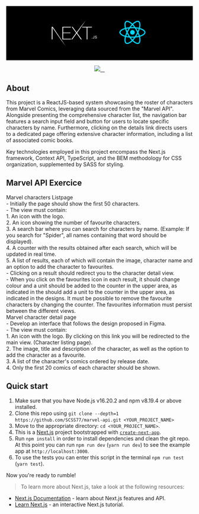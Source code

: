<img src="https://raw.githubusercontent.com/SCSS77/marvel-api/master/public/banner-next-react.jpeg" alt="react boilerplate banner" align="center" />

<br />

<p align="center" dir="auto">
  <a aria-label="Vercel logo" href="https://vercel.com" rel="nofollow">
    <img src="https://camo.githubusercontent.com/1210c36bead6cfcb15611855f43b91e6d1a786a7494277c443be911e5e48b84e/68747470733a2f2f696d672e736869656c64732e696f2f62616467652f4d414445253230425925323056657263656c2d3030303030302e7376673f7374796c653d666f722d7468652d6261646765266c6f676f3d56657263656c266c6162656c436f6c6f723d303030" data-canonical-src="https://img.shields.io/badge/MADE%20BY%20Vercel-000000.svg?style=for-the-badge&amp;logo=Vercel&amp;labelColor=000" style="max-width: 100%;">
  </a>
  <a aria-label="NPM version" href="https://www.npmjs.com/package/next" rel="nofollow">
    <img alt="" src="https://camo.githubusercontent.com/c2d412c35131fe13ccdee4ddf7879f5cffe90509f2bf0540b5428d76ded71476/68747470733a2f2f696d672e736869656c64732e696f2f6e706d2f762f6e6578742e7376673f7374796c653d666f722d7468652d6261646765266c6162656c436f6c6f723d303030303030" data-canonical-src="https://img.shields.io/npm/v/next.svg?style=for-the-badge&amp;labelColor=000000" style="max-width: 100%;">
  </a>
  <a aria-label="License" href="https://github.com/vercel/next.js/blob/canary/license.md">
    <img alt="" src="https://camo.githubusercontent.com/9be3d0216cf01c592bce7bb948ec30b12d50e505f2ba05a6704f69d3b4ab5bcf/68747470733a2f2f696d672e736869656c64732e696f2f6e706d2f6c2f6e6578742e7376673f7374796c653d666f722d7468652d6261646765266c6162656c436f6c6f723d303030303030" data-canonical-src="https://img.shields.io/npm/l/next.svg?style=for-the-badge&amp;labelColor=000000" style="max-width: 100%;">
  </a>
  <a aria-label="Join the community on GitHub" href="https://github.com/vercel/next.js/discussions">
    <img alt="" src="https://camo.githubusercontent.com/5c10e4f17a3f0976591009bd10aa09fd8ce885c54e4c6527ce1107006be252d6/68747470733a2f2f696d672e736869656c64732e696f2f62616467652f4a6f696e253230746865253230636f6d6d756e6974792d626c756576696f6c65742e7376673f7374796c653d666f722d7468652d6261646765266c6f676f3d4e6578742e6a73266c6162656c436f6c6f723d303030303030266c6f676f57696474683d3230" data-canonical-src="https://img.shields.io/badge/Join%20the%20community-blueviolet.svg?style=for-the-badge&amp;logo=Next.js&amp;labelColor=000000&amp;logoWidth=20" style="max-width: 100%;">
  </a>
</p>

## About

This project is a ReactJS-based system showcasing the roster of characters from Marvel Comics, leveraging data sourced from the "Marvel API". Alongside presenting the comprehensive character list, the navigation bar features a search input field and button for users to locate specific characters by name. Furthermore, clicking on the details link directs users to a dedicated page offering extensive character information, including a list of associated comic books.

Key technologies employed in this project encompass the Next.js framework, Context API, TypeScript, and the BEM methodology for CSS organization, supplemented by SASS for styling.

## Marvel API Exercice

<dl>
  <dt>Marvel characters Listpage</dt>
  - Initially the page should show the first 50 characters.<br>
  - The view must contain:<br>
        1. An icon with the logo.<br>
        2. An icon showing the number of favourite characters.<br>
        3. A search bar where you can search for characters by name. (Example: If you search for "Spider", all names containing that word should be displayed).<br>
        4. A counter with the results obtained after each search, which will be updated in real time.<br>
        5. A list of results, each of which will contain the image, character name and an option to add the character to favourites.<br>
  - Clicking on a result should redirect you to the character detail view.<br>
  - When you click on the favourites icon in each result, it should change colour and a unit should be added to the counter in the upper area, as indicated in the should add a unit to the counter in the upper area, as indicated in the designs. It must be possible to remove the favourite characters by changing the counter. The favourites information must persist between the different views.

  <dt>Marvel character detail page</dt>
  - Develop an interface that follows the design proposed in Figma.<br>
  - The view must contain:<br>
    1. An icon with the logo. By clicking on this link you will be redirected to the main view. (Character listing page).<br>
    2. The image, title and description of the character, as well as the option to add the character as a favourite.<br>
    3. A list of the character's comics ordered by release date.<br>
    4. Only the first 20 comics of each character should be shown.
</dl>

## Quick start

1.  Make sure that you have Node.js v16.20.2 and npm v8.19.4 or above installed.
2.  Clone this repo using `git clone --depth=1 https://github.com/SCSS77/marvel-api.git <YOUR_PROJECT_NAME>`
3.  Move to the appropriate directory: `cd <YOUR_PROJECT_NAME>`.<br />
4. This is a [Next.js](https://nextjs.org/) project bootstrapped with [`create-next-app`](https://github.com/vercel/next.js/tree/canary/packages/create-next-app).
5.  Run `npm install` in order to install dependencies and clean the git repo.<br />
    At this point you can run `npm run dev` (`yarn run dev`) to see the example app at `http://localhost:3000`.
6. To use the tests you can enter this script in the terminal `npm run test` (`yarn test`).

Now you're ready to rumble!

> To learn more about Next.js, take a look at the following resources:

- [Next.js Documentation](https://nextjs.org/docs) - learn about Next.js features and API.
- [Learn Next.js](https://nextjs.org/learn) - an interactive Next.js tutorial.

